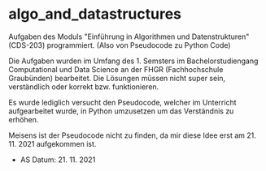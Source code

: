 # algo_and_datastructures
Aufgaben des Moduls "Einführung in Algorithmen und Datenstrukturen" (CDS-203) programmiert. (Also von Pseudocode zu Python Code)

Die Aufgaben wurden im Umfang des 1. Semsters im Bachelorstudiengang Computational und Data Science an der FHGR (Fachhochschule Graubünden) bearbeitet. Die Lösungen müssen nicht super sein, verständlich oder korrekt bzw. funktionieren. 

Es wurde lediglich versucht den Pseudocode, welcher im Unterricht aufgearbeitet wurde, in Python umzusetzen um das Verständnis zu erhöhen.

Meisens ist der Pseudocode nicht zu finden, da mir diese Idee erst am 21. 11. 2021 aufgekommen ist.

- AS
Datum: 21. 11. 2021
